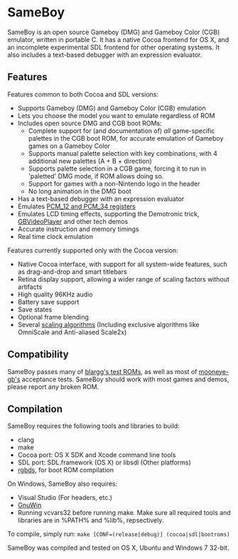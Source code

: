 # SameBoy

SameBoy is an open source Gameboy (DMG) and Gameboy Color (CGB) emulator, written in portable C. It has a native Cocoa frontend for OS X, and an incomplete experimental SDL frontend for other operating systems. It also includes a text-based debugger with an expression evaluator.

## Features
Features common to both Cocoa and SDL versions:
 * Supports Gameboy (DMG) and Gameboy Color (CGB) emulation
 * Lets you choose the model you want to emulate regardless of ROM
 * Includes open source DMG and CGB boot ROMs:
   * Complete support for (and documentation of) *all* game-specific palettes in the CGB boot ROM, for accurate emulation of Gameboy games on a Gameboy Color
   * Supports manual palette selection with key combinations, with 4 additional new palettes (A + B + direction)
   * Supports palette selection in a CGB game, forcing it to run in 'paletted' DMG mode, if ROM allows doing so.
   * Support for games with a non-Nintendo logo in the header
   * No long animation in the DMG boot
 * Has a text-based debugger with an expression evaluator
 * Emulates [PCM_12 and PCM_34 registers](https://github.com/LIJI32/GBVisualizer)
 * Emulates LCD timing effects, supporting the Demotronic trick, [GBVideoPlayer](https://github.com/LIJI32/GBVideoPlayer) and other tech demos
 * Accurate instruction and memory timings
 * Real time clock emulation

Features currently supported only with the Cocoa version:
 * Native Cocoa interface, with support for all system-wide features, such as drag-and-drop and smart titlebars
 * Retina display support, allowing a wider range of scaling factors without artifacts
 * High quality 96KHz audio
 * Battery save support
 * Save states
 * Optional frame blending
 * Several [scaling algorithms](SCALING.md) (Including exclusive algorithms like OmniScale and Anti-aliased Scale2x)

## Compatibility
SameBoy passes many of [blargg's test ROMs](http://gbdev.gg8.se/wiki/articles/Test_ROMs#Blargg.27s_tests), as well as most of [mooneye-gb's](https://github.com/Gekkio/mooneye-gb) acceptance tests. SameBoy should work with most games and demos, please report any broken ROM.

## Compilation
SameBoy requires the following tools and libraries to build:
 * clang
 * make
 * Cocoa port: OS X SDK and Xcode command line tools
 * SDL port: SDL.framework (OS X) or libsdl (Other platforms)
 * [rgbds](https://github.com/bentley/rgbds/releases/), for boot ROM compilation

On Windows, SameBoy also requires:
 * Visual Studio (For headers, etc.)
 * [GnuWin](http://gnuwin32.sourceforge.net/)
 * Running vcvars32 before running make. Make sure all required tools and libraries are in %PATH% and %lib%, repsectively.

To compile, simply run: `make [CONF=(release|debug)] (cocoa|sdl|bootroms)`

SameBoy was compiled and tested on OS X, Ubuntu and Windows 7 32-bit.
